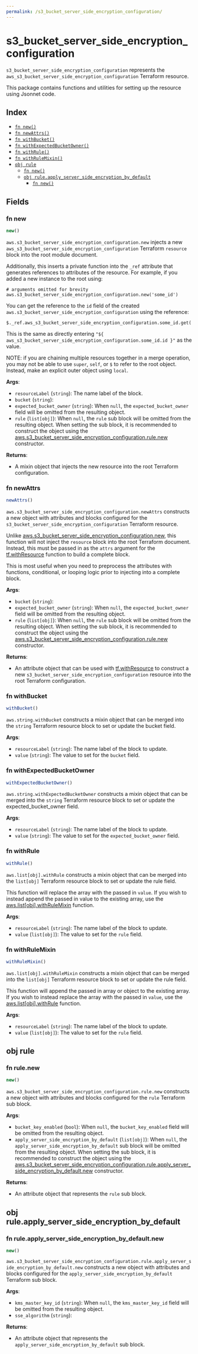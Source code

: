 ```yaml
---
permalink: /s3_bucket_server_side_encryption_configuration/
---
```


# s3_bucket_server_side_encryption_configuration

`s3_bucket_server_side_encryption_configuration` represents the `aws_s3_bucket_server_side_encryption_configuration` Terraform resource.



This package contains functions and utilities for setting up the resource using Jsonnet code.


## Index

* [`fn new()`](#fn-new)
* [`fn newAttrs()`](#fn-newattrs)
* [`fn withBucket()`](#fn-withbucket)
* [`fn withExpectedBucketOwner()`](#fn-withexpectedbucketowner)
* [`fn withRule()`](#fn-withrule)
* [`fn withRuleMixin()`](#fn-withrulemixin)
* [`obj rule`](#obj-rule)
  * [`fn new()`](#fn-rulenew)
  * [`obj rule.apply_server_side_encryption_by_default`](#obj-ruleapply_server_side_encryption_by_default)
    * [`fn new()`](#fn-ruleapply_server_side_encryption_by_defaultnew)

## Fields

### fn new

```ts
new()
```


`aws.s3_bucket_server_side_encryption_configuration.new` injects a new `aws_s3_bucket_server_side_encryption_configuration` Terraform `resource`
block into the root module document.

Additionally, this inserts a private function into the `_ref` attribute that generates references to attributes of the
resource. For example, if you added a new instance to the root using:

    # arguments omitted for brevity
    aws.s3_bucket_server_side_encryption_configuration.new('some_id')

You can get the reference to the `id` field of the created `aws.s3_bucket_server_side_encryption_configuration` using the reference:

    $._ref.aws_s3_bucket_server_side_encryption_configuration.some_id.get('id')

This is the same as directly entering `"${ aws_s3_bucket_server_side_encryption_configuration.some_id.id }"` as the value.

NOTE: if you are chaining multiple resources together in a merge operation, you may not be able to use `super`, `self`,
or `$` to refer to the root object. Instead, make an explicit outer object using `local`.

**Args**:
  - `resourceLabel` (`string`): The name label of the block.
  - `bucket` (`string`): 
  - `expected_bucket_owner` (`string`):  When `null`, the `expected_bucket_owner` field will be omitted from the resulting object.
  - `rule` (`list[obj]`):  When `null`, the `rule` sub block will be omitted from the resulting object. When setting the sub block, it is recommended to construct the object using the [aws.s3_bucket_server_side_encryption_configuration.rule.new](#fn-rulenew) constructor.

**Returns**:
- A mixin object that injects the new resource into the root Terraform configuration.


### fn newAttrs

```ts
newAttrs()
```


`aws.s3_bucket_server_side_encryption_configuration.newAttrs` constructs a new object with attributes and blocks configured for the `s3_bucket_server_side_encryption_configuration`
Terraform resource.

Unlike [aws.s3_bucket_server_side_encryption_configuration.new](#fn-new), this function will not inject the `resource`
block into the root Terraform document. Instead, this must be passed in as the `attrs` argument for the
[tf.withResource](https://github.com/tf-libsonnet/core/tree/main/docs#fn-withresource) function to build a complete block.

This is most useful when you need to preprocess the attributes with functions, conditional, or looping logic prior to
injecting into a complete block.

**Args**:
  - `bucket` (`string`): 
  - `expected_bucket_owner` (`string`):  When `null`, the `expected_bucket_owner` field will be omitted from the resulting object.
  - `rule` (`list[obj]`):  When `null`, the `rule` sub block will be omitted from the resulting object. When setting the sub block, it is recommended to construct the object using the [aws.s3_bucket_server_side_encryption_configuration.rule.new](#fn-rulenew) constructor.

**Returns**:
  - An attribute object that can be used with [tf.withResource](https://github.com/tf-libsonnet/core/tree/main/docs#fn-withresource) to construct a new `s3_bucket_server_side_encryption_configuration` resource into the root Terraform configuration.


### fn withBucket

```ts
withBucket()
```

`aws.string.withBucket` constructs a mixin object that can be merged into the `string`
Terraform resource block to set or update the bucket field.



**Args**:
  - `resourceLabel` (`string`): The name label of the block to update.
  - `value` (`string`): The value to set for the `bucket` field.


### fn withExpectedBucketOwner

```ts
withExpectedBucketOwner()
```

`aws.string.withExpectedBucketOwner` constructs a mixin object that can be merged into the `string`
Terraform resource block to set or update the expected_bucket_owner field.



**Args**:
  - `resourceLabel` (`string`): The name label of the block to update.
  - `value` (`string`): The value to set for the `expected_bucket_owner` field.


### fn withRule

```ts
withRule()
```

`aws.list[obj].withRule` constructs a mixin object that can be merged into the `list[obj]`
Terraform resource block to set or update the rule field.

This function will replace the array with the passed in `value`. If you wish to instead append the
passed in value to the existing array, use the [aws.list[obj].withRuleMixin](TODO) function.


**Args**:
  - `resourceLabel` (`string`): The name label of the block to update.
  - `value` (`list[obj]`): The value to set for the `rule` field.


### fn withRuleMixin

```ts
withRuleMixin()
```

`aws.list[obj].withRuleMixin` constructs a mixin object that can be merged into the `list[obj]`
Terraform resource block to set or update the rule field.

This function will append the passed in array or object to the existing array. If you wish
to instead replace the array with the passed in `value`, use the [aws.list[obj].withRule](TODO)
function.


**Args**:
  - `resourceLabel` (`string`): The name label of the block to update.
  - `value` (`list[obj]`): The value to set for the `rule` field.


## obj rule



### fn rule.new

```ts
new()
```


`aws.s3_bucket_server_side_encryption_configuration.rule.new` constructs a new object with attributes and blocks configured for the `rule`
Terraform sub block.



**Args**:
  - `bucket_key_enabled` (`bool`):  When `null`, the `bucket_key_enabled` field will be omitted from the resulting object.
  - `apply_server_side_encryption_by_default` (`list[obj]`):  When `null`, the `apply_server_side_encryption_by_default` sub block will be omitted from the resulting object. When setting the sub block, it is recommended to construct the object using the [aws.s3_bucket_server_side_encryption_configuration.rule.apply_server_side_encryption_by_default.new](#fn-apply_server_side_encryption_by_defaultnew) constructor.

**Returns**:
  - An attribute object that represents the `rule` sub block.


## obj rule.apply_server_side_encryption_by_default



### fn rule.apply_server_side_encryption_by_default.new

```ts
new()
```


`aws.s3_bucket_server_side_encryption_configuration.rule.apply_server_side_encryption_by_default.new` constructs a new object with attributes and blocks configured for the `apply_server_side_encryption_by_default`
Terraform sub block.



**Args**:
  - `kms_master_key_id` (`string`):  When `null`, the `kms_master_key_id` field will be omitted from the resulting object.
  - `sse_algorithm` (`string`): 

**Returns**:
  - An attribute object that represents the `apply_server_side_encryption_by_default` sub block.
